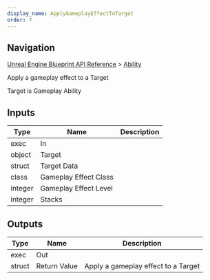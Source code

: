 ```yaml
---
display_name: ApplyGameplayEffectToTarget
order: 7
---
```

## Navigation

[Unreal Engine Blueprint API Reference](https://dev.epicgames.com/documentation/en-us/unreal-engine/BlueprintAPI) > [Ability](https://dev.epicgames.com/documentation/en-us/unreal-engine/BlueprintAPI/Ability)

Apply a gameplay effect to a Target

Target is Gameplay Ability

## Inputs

| Type | Name | Description |
| --- | --- | --- |
| exec | In |  |
| object | Target |  |
| struct | Target Data |  |
| class | Gameplay Effect Class |  |
| integer | Gameplay Effect Level |  |
| integer | Stacks |  |

## Outputs

| Type | Name | Description |
| --- | --- | --- |
| exec | Out |  |
| struct | Return Value | Apply a gameplay effect to a Target |
